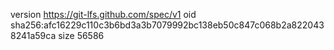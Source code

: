 version https://git-lfs.github.com/spec/v1
oid sha256:afc16229c110c3b6bd3a3b7079992bc138eb50c847c068b2a8220438241a59ca
size 56586
